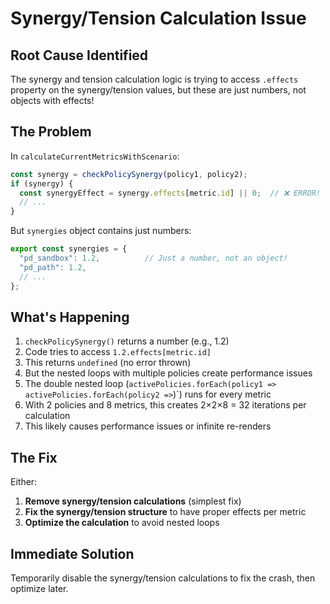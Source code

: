# Synergy/Tension Calculation Issue

## Root Cause Identified
The synergy and tension calculation logic is trying to access `.effects` property on the synergy/tension values, but these are just numbers, not objects with effects!

## The Problem
In `calculateCurrentMetricsWithScenario`:
```javascript
const synergy = checkPolicySynergy(policy1, policy2);
if (synergy) {
  const synergyEffect = synergy.effects[metric.id] || 0;  // ❌ ERROR!
  // ...
}
```

But `synergies` object contains just numbers:
```javascript
export const synergies = {
  "pd_sandbox": 1.2,          // Just a number, not an object!
  "pd_path": 1.2,
  // ...
};
```

## What's Happening
1. `checkPolicySynergy()` returns a number (e.g., 1.2)
2. Code tries to access `1.2.effects[metric.id]` 
3. This returns `undefined` (no error thrown)
4. But the nested loops with multiple policies create performance issues
5. The double nested loop (`activePolicies.forEach(policy1 => activePolicies.forEach(policy2 =>`)`) runs for every metric
6. With 2 policies and 8 metrics, this creates 2×2×8 = 32 iterations per calculation
7. This likely causes performance issues or infinite re-renders

## The Fix
Either:
1. **Remove synergy/tension calculations** (simplest fix)
2. **Fix the synergy/tension structure** to have proper effects per metric
3. **Optimize the calculation** to avoid nested loops

## Immediate Solution
Temporarily disable the synergy/tension calculations to fix the crash, then optimize later.

